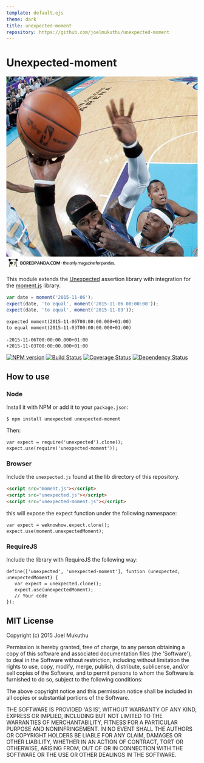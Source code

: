 ```yaml
---
template: default.ejs
theme: dark
title: unexpected-moment
repository: https://github.com/joelmukuthu/unexpected-moment
---
```


# Unexpected-moment

![Unexpected moment :)](unexpectedMoment.jpg)

This module extends the
[Unexpected](https://github.com/unexpectedjs/unexpected) assertion
library with integration for the [moment.js](http://momentjs.com/)
library.

```js
var date = moment('2015-11-06');
expect(date, 'to equal', moment('2015-11-06 00:00:00'));
expect(date, 'to equal', moment('2015-11-03'));
```

```output
expected moment(2015-11-06T00:00:00.000+01:00)
to equal moment(2015-11-03T00:00:00.000+01:00)

-2015-11-06T00:00:00.000+01:00
+2015-11-03T00:00:00.000+01:00
```

[![NPM version](https://badge.fury.io/js/unexpected-moment.svg)](http://badge.fury.io/js/unexpected-moment)
[![Build Status](https://travis-ci.org/joelmukuthu/unexpected-moment.svg?branch=master)](https://travis-ci.org/joelmukuthu/unexpected-moment)
[![Coverage Status](https://coveralls.io/repos/joelmukuthu/unexpected-moment/badge.svg)](https://coveralls.io/r/joelmukuthu/unexpected-moment)
[![Dependency Status](https://david-dm.org/joelmukuthu/unexpected-moment.svg)](https://david-dm.org/joelmukuthu/unexpected-moment)

## How to use

### Node

Install it with NPM or add it to your `package.json`:

```
$ npm install unexpected unexpected-moment
```

Then:

```js#evaluate:false
var expect = require('unexpected').clone();
expect.use(require('unexpected-moment'));
```

### Browser

Include the `unexpected.js` found at the lib directory of this
repository.

```html
<script src="moment.js"></script>
<script src="unexpected.js"></script>
<script src="unexpected-moment.js"></script>
```

this will expose the expect function under the following namespace:

```js#evaluate:false
var expect = weknowhow.expect.clone();
expect.use(moment.unexpectedMoment);
```

### RequireJS

Include the library with RequireJS the following way:

```js#evaluate:false
define(['unexpected', 'unexpected-moment'], funtion (unexpected, unexpectedMoment) {
   var expect = unexpected.clone();
   expect.use(unexpectedMoment);
   // Your code
});
```

## MIT License

Copyright (c) 2015 Joel Mukuthu

Permission is hereby granted, free of charge, to any person obtaining
a copy of this software and associated documentation files (the
'Software'), to deal in the Software without restriction, including
without limitation the rights to use, copy, modify, merge, publish,
distribute, sublicense, and/or sell copies of the Software, and to
permit persons to whom the Software is furnished to do so, subject to
the following conditions:

The above copyright notice and this permission notice shall be
included in all copies or substantial portions of the Software.

THE SOFTWARE IS PROVIDED 'AS IS', WITHOUT WARRANTY OF ANY KIND,
EXPRESS OR IMPLIED, INCLUDING BUT NOT LIMITED TO THE WARRANTIES OF
MERCHANTABILITY, FITNESS FOR A PARTICULAR PURPOSE AND
NONINFRINGEMENT. IN NO EVENT SHALL THE AUTHORS OR COPYRIGHT HOLDERS BE
LIABLE FOR ANY CLAIM, DAMAGES OR OTHER LIABILITY, WHETHER IN AN ACTION
OF CONTRACT, TORT OR OTHERWISE, ARISING FROM, OUT OF OR IN CONNECTION
WITH THE SOFTWARE OR THE USE OR OTHER DEALINGS IN THE SOFTWARE.

